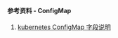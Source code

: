 #### 参考资料 - ConfigMap

1. [kubernetes ConfigMap 字段说明](https://kubernetes.io/docs/reference/generated/kubernetes-api/v1.21/#configmap-v1-core)
